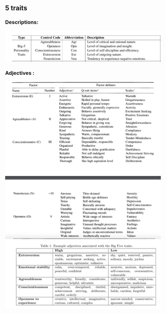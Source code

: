 ## 5 traits 
### Descriptions: 
![](img/traits_desc.png)
### Adjectives :
![](img/traits_adj.png)
![](img/traits.png)
